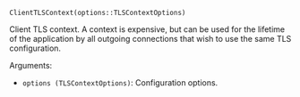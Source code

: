 ```
ClientTLSContext(options::TLSContextOptions)
```

Client TLS context. A context is expensive, but can be used for the lifetime of the application by all outgoing connections that wish to use the same TLS configuration.

Arguments:

  * `options (TLSContextOptions)`: Configuration options.
